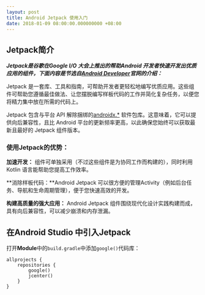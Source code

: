 ```yaml
---
layout: post
title: Android Jetpack 使用入门
date: 2018-01-09 08:00:00.000000000 +08:00
---
```

## Jetpack简介
***Jetpack是谷歌在Google I/O 大会上推出的帮助Android 开发者快速开发出优质应用的组件，下面内容是节选自[Android Developer]("https://developer.android.com/jetpack")官网的介绍：***  

Jetpack 是一套库、工具和指南，可帮助开发者更轻松地编写优质应用。这些组件可帮助您遵循最佳做法、让您摆脱编写样板代码的工作并简化复杂任务，以便您将精力集中放在所需的代码上。

Jetpack 包含与平台 API 解除捆绑的[androidx.*](https://developer.android.com/jetpack/androidx) 软件包库。这意味着，它可以提供向后兼容性，且比 Android 平台的更新频率更高，以此确保您始终可以获取最新且最好的 Jetpack 组件版本。

### 使用Jetpack的优势：  
**加速开发：** 组件可单独采用（不过这些组件是为协同工作而构建的），同时利用Kotlin 语言能帮助您提高工作效率。

**消除样板代码：**Android Jetpack 可以很方便的管理Activity（例如后台任务、导航和生命周期管理），便于您快速高效的开发。

**构建高质量的强大应用：** Android Jetpack 组件围绕现代化设计实践构建而成，具有向后兼容性，可以减少崩溃和内存泄漏。

## 在Android Studio 中引入Jetpack
打开**Module**中的`build.gradle`中添加`google()`代码库：

``` 
allprojects { 
    repositories { 
        google()
        jcenter()
    }
} 

```
